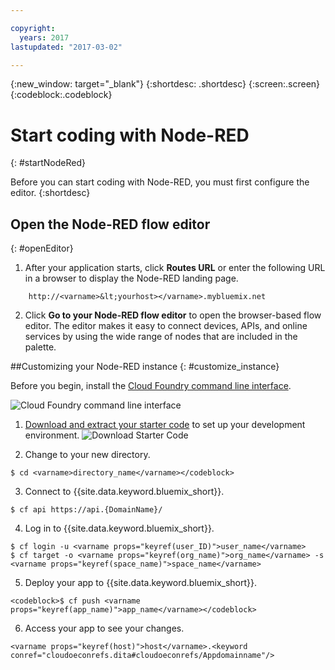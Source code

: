 ```yaml
---

copyright:
  years: 2017
lastupdated: "2017-03-02"

---
```


{:new_window: target="\_blank"}
{:shortdesc: .shortdesc}
{:screen:.screen}
{:codeblock:.codeblock}

# Start coding with Node-RED
{: #startNodeRed}

Before you can start coding with Node-RED, you must first configure the editor.
{:shortdesc}

## Open the Node-RED flow editor
{: #openEditor}

1. After your application starts, click **Routes URL** or enter the following URL in a browser to display the Node-RED landing page.
```
    http://<varname>&lt;yourhost></varname>.mybluemix.net
```
2. Click **Go to your Node-RED flow editor** to open the browser-based flow editor. The editor makes it easy to connect devices, APIs, and online services by using the wide range of nodes that are included in the palette.

##Customizing your Node-RED instance
{: #customize_instance}

Before you begin, install the [Cloud Foundry command line interface](https://github.com/cloudfoundry/cli/releases).

  ![Cloud Foundry command line interface](images/btn_cf_commandline.svg "Download Cloud Foundry command line interface")

1. [Download and extract your starter code](http://bluemix.net) to set up your development environment.
![Download Starter Code](images/btn_starter-code.svg "Download Starter Code")

2. Change to your new directory.
```
$ cd <varname>directory_name</varname></codeblock>
```
3. Connect to {{site.data.keyword.bluemix_short}}.
```
$ cf api https://api.{DomainName}/
```
4. Log in to {{site.data.keyword.bluemix_short}}.
```
$ cf login -u <varname props="keyref(user_ID)">user_name</varname>
$ cf target -o <varname props="keyref(org_name)">org_name</varname> -s <varname props="keyref(space_name)">space_name</varname>
```
5. Deploy your app to {{site.data.keyword.bluemix_short}}.
```
<codeblock>$ cf push <varname props="keyref(app_name)">app_name</varname></codeblock>
```
6. Access your app to see your changes.
```
<varname props="keyref(host)">host</varname>.<keyword conref="cloudoeconrefs.dita#cloudoeconrefs/Appdomainname"/>
```
